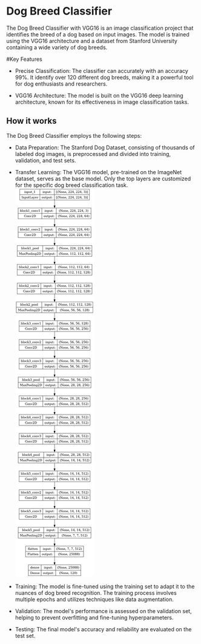 
# Dog Breed Classifier

The Dog Breed Classifier with VGG16 is an image classification project that identifies the breed of a dog based on input images. The model is trained using the VGG16 architecture and a dataset from Stanford University containing a wide variety of dog breeds.

#Key Features
- Precise Classification: The classifier can accurately with an accuracy 99%. It identify over 120 different dog breeds, making it a powerful tool for dog enthusiasts and researchers.

- VGG16 Architecture: The model is built on the VGG16 deep learning architecture, known for its effectiveness in image classification tasks.

## How it works
The Dog Breed Classifier employs the following steps:

- Data Preparation: The Stanford Dog Dataset, consisting of thousands of labeled dog images, is preprocessed and divided into training, validation, and test sets.

- Transfer Learning: The VGG16 model, pre-trained on the ImageNet dataset, serves as the base model. Only the top layers are customized for the specific dog breed classification task.
![arci](https://raw.githubusercontent.com/aashishops/Dog-Breed-Classifier/main/images/architecture.png)
 - Training: The model is fine-tuned using the training set to adapt it to the nuances of dog breed recognition. The training process involves multiple epochs and utilizes techniques like data augmentation.

 - Validation: The model's performance is assessed on the validation set, helping to prevent overfitting and fine-tuning hyperparameters.

- Testing: The final model's accuracy and reliability are evaluated on the test set.
